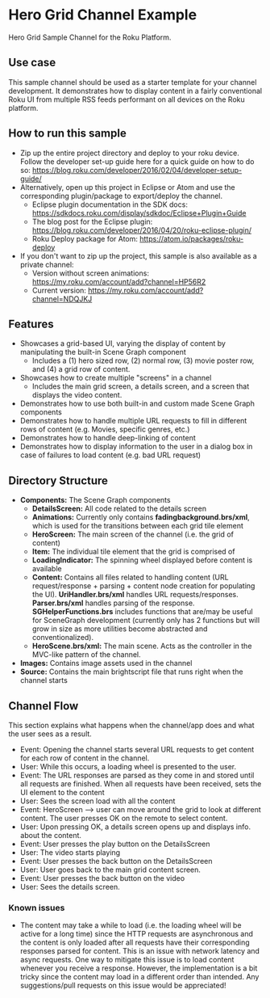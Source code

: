 # Hero Grid Channel Example

Hero Grid Sample Channel for the Roku Platform. 

## Use case
This sample channel should be used as a starter template for your channel development. It demonstrates how to display content in a fairly conventional Roku UI from multiple RSS feeds performant on all devices on the Roku platform.   

## How to run this sample
- Zip up the entire project directory and deploy to your roku device. Follow the developer set-up guide here for a quick guide on how to do so: https://blog.roku.com/developer/2016/02/04/developer-setup-guide/
- Alternatively, open up this project in Eclipse or Atom and use the corresponding plugin/package to export/deploy the channel.
  - Eclipse plugin documentation in the SDK docs: https://sdkdocs.roku.com/display/sdkdoc/Eclipse+Plugin+Guide 
  - The blog post for the Eclipse plugin: https://blog.roku.com/developer/2016/04/20/roku-eclipse-plugin/ 
  - Roku Deploy package for Atom: https://atom.io/packages/roku-deploy 
- If you don't want to zip up the project, this sample is also available as a private channel:
  - Version without screen animations: https://my.roku.com/account/add?channel=HP56R2
  - Current version: https://my.roku.com/account/add?channel=NDQJKJ

## Features
- Showcases a grid-based UI, varying the display of content by manipulating the built-in Scene Graph component
  - Includes a (1) hero sized row, (2) normal row, (3) movie poster row, and (4) a grid row of content.
- Showcases how to create multiple "screens" in a channel 
  - Includes the main grid screen, a details screen, and a screen that displays the video content.
- Demonstrates how to use both built-in and custom made Scene Graph components
- Demonstrates how to handle multiple URL requests to fill in different rows of content (e.g. Movies, specific genres, etc.)
- Demonstrates how to handle deep-linking of content
- Demonstrates how to display information to the user in a dialog box in case of failures to load content (e.g. bad URL request)

## Directory Structure
- **Components:** The Scene Graph components
  - **DetailsScreen:** All code related to the details screen
  - **Animations:** Currently only contains **fadingbackground.brs/xml**, which is used for the transitions between each grid tile element
  - **HeroScreen:** The main screen of the channel (i.e. the grid of content)
  - **Item:** The individual tile element that the grid is comprised of
  - **LoadingIndicator:** The spinning wheel displayed before content is available
  - **Content:** Contains all files related to handling content (URL request/response + parsing + content node creation for populating the UI). **UriHandler.brs/xml** handles URL requests/responses. **Parser.brs/xml** handles parsing of the response. **SGHelperFunctions.brs** includes functions that are/may be useful for SceneGraph development (currently only has 2 functions but will grow in size as more utilities become abstracted and conventionalized).  
  - **HeroScene.brs/xml:** The main scene. Acts as the controller in the MVC-like pattern of the channel.
- **Images:** Contains image assets used in the channel
- **Source:** Contains the main brightscript file that runs right when the channel starts

## Channel Flow
This section explains what happens when the channel/app does and what the user sees as a result.
- Event: Opening the channel starts several URL requests to get content for each row of content in the channel.
- User: While this occurs, a loading wheel is presented to the user.
- Event: The URL responses are parsed as they come in and stored until all requests are finished. When all requests have been received, sets the UI element to the content
- User: Sees the screen load with all the content
- Event: HeroScreen --> user can move around the grid to look at different content. The user presses OK on the remote to select content.
- User: Upon pressing OK, a details screen opens up and displays info. about the content.
- Event: User presses the play button on the DetailsScreen
- User: The video starts playing
- Event: User presses the back button on the DetailsScreen
- User: User goes back to the main grid content screen.
- Event: User presses the back button on the video
- User: Sees the details screen.

### Known issues
- The content may take a while to load (i.e. the loading wheel will be active for a long time) since the HTTP requests are asynchronous and the content is only loaded after all requests have their corresponding responses parsed for content. This is an issue with network latency and async requests. One way to mitigate this issue is to load content whenever you receive a response. However, the implementation is a bit tricky since the content may load in a different order than intended. Any suggestions/pull requests on this issue would be appreciated! 
